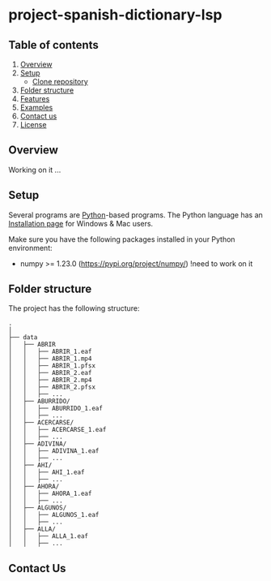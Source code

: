 # project-spanish-dictionary-lsp

## Table of contents

1. [Overview](#overview)
2. [Setup](#setup)
	- [Clone repository](#get-repository)
3. [Folder structure](#folder-structure)
4. [Features](#features)
5. [Examples](#examples)
6. [Contact us](#contact-us)
7. [License](#license)

## Overview

Working on it ...

## Setup

Several programs are [Python](https:///www.python.org)-based programs. The Python language has an [Installation page](https://www.python.org/downloads/) for Windows & Mac users.

Make sure you have the following packages installed in your Python environment:

- numpy >= 1.23.0 (https://pypi.org/project/numpy/)
!need to work on it 

## Folder structure


The project has the following structure:
      
    .
    │
    ├── data
    │   ├── ABRIR
    │   │   ├── ABRIR_1.eaf
    │   │   ├── ABRIR_1.mp4
    │	│   ├── ABRIR_1.pfsx
    │   │   ├── ABRIR_2.eaf
    │   │   ├── ABRIR_2.mp4
    │	│   ├── ABRIR_2.pfsx
    │	│   ├── ...
    │   ├── ABURRIDO/
    │   │   ├── ABURRIDO_1.eaf
    │	│   ├── ...
    │   ├── ACERCARSE/
    │   │   ├── ACERCARSE_1.eaf
    │	│   ├── ...
    │   ├── ADIVINA/
    │   │   ├── ADIVINA_1.eaf
    │	│   ├── ...
    │   ├── AHI/
    │   │   ├── AHI_1.eaf
    │	│   ├── ...
    │   ├── AHORA/
    │   │   ├── AHORA_1.eaf
    │	│   ├── ...
    │   ├── ALGUNOS/
    │   │   ├── ALGUNOS_1.eaf
    │	│   ├── ...
    │   ├── ALLA/
    │   │   ├── ALLA_1.eaf
    │	│   ├── ...


                


## Contact Us
